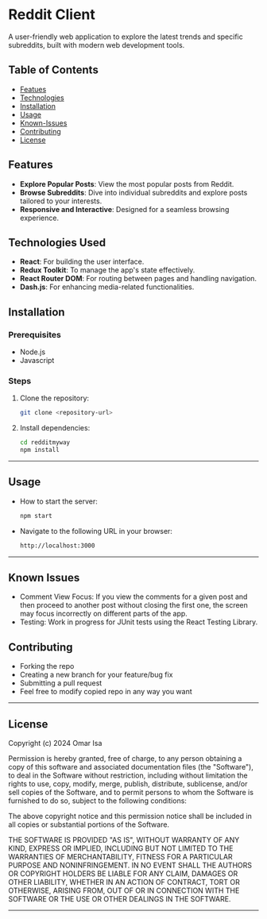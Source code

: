 # Reddit Client

A user-friendly web application to explore the latest trends and specific subreddits, built with modern web development tools.

## Table of Contents
- [Featues](#features)
- [Technologies](#technologies-used)
- [Installation](#installation)
- [Usage](#usage)
- [Known-Issues](#known-issues)
- [Contributing](#contributing)
- [License](#license)




## Features
- **Explore Popular Posts**: View the most popular posts from Reddit.
- **Browse Subreddits**: Dive into individual subreddits and explore posts tailored to your interests.
- **Responsive and Interactive**: Designed for a seamless browsing experience.

## Technologies Used
- **React**: For building the user interface.
- **Redux Toolkit**: To manage the app's state effectively.
- **React Router DOM**: For routing between pages and handling navigation.
- **Dash.js**: For enhancing media-related functionalities.


## Installation

### Prerequisites
- Node.js
- Javascript

### Steps
1. Clone the repository:
   ```bash
   git clone <repository-url>  

2. Install dependencies:
    ```bash
    cd redditmyway
    npm install
    ```
---

## Usage

- How to start the server:
    ```bash
    npm start
    ```

- Navigate to the following URL in your browser:
    ```bash
    http://localhost:3000
    ```

---

## Known Issues
- Comment View Focus: If you view the comments for a given post and then proceed to another post without closing the first one, the screen may focus incorrectly on different parts of the app.
- Testing: Work in progress for JUnit tests using the React Testing Library.


## Contributing

- Forking the repo
- Creating a new branch for your feature/bug fix
- Submitting a pull request
- Feel free to modify copied repo in any way you want 

---


## License

Copyright (c) 2024 Omar Isa

Permission is hereby granted, free of charge, to any person obtaining a copy of this software and associated documentation files (the "Software"), to deal in the Software without restriction, including without limitation the rights to use, copy, modify, merge, publish, distribute, sublicense, and/or sell copies of the Software, and to permit persons to whom the Software is furnished to do so, subject to the following conditions:

The above copyright notice and this permission notice shall be included in all copies or substantial portions of the Software.

THE SOFTWARE IS PROVIDED "AS IS", WITHOUT WARRANTY OF ANY KIND, EXPRESS OR IMPLIED, INCLUDING BUT NOT LIMITED TO THE WARRANTIES OF MERCHANTABILITY, FITNESS FOR A PARTICULAR PURPOSE AND NONINFRINGEMENT. IN NO EVENT SHALL THE AUTHORS OR COPYRIGHT HOLDERS BE LIABLE FOR ANY CLAIM, DAMAGES OR OTHER LIABILITY, WHETHER IN AN ACTION OF CONTRACT, TORT OR OTHERWISE, ARISING FROM, OUT OF OR IN CONNECTION WITH THE SOFTWARE OR THE USE OR OTHER DEALINGS IN THE SOFTWARE.

---